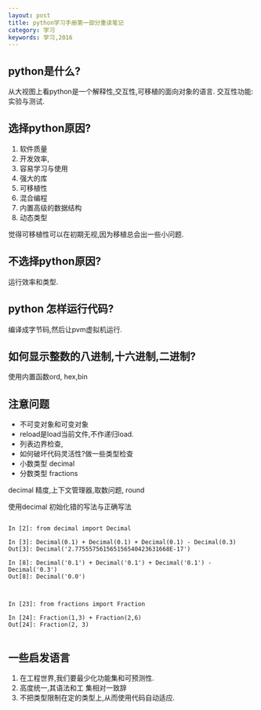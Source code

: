 ```yaml
---
layout: post
title: python学习手册第一部分重读笔记
category: 学习
keywords: 学习,2016
---
```


## python是什么?
从大视图上看python是一个解释性,交互性,可移植的面向对象的语言.
交互性功能: 实验与测试.

## 选择python原因?
1. 软件质量
2. 开发效率,
3. 容易学习与使用
4. 强大的库
5. 可移植性
6. 混合编程
7. 内置高级的数据结构
8. 动态类型


觉得可移植性可以在初期无视,因为移植总会出一些小问题.

## 不选择python原因?
运行效率和类型.

## python 怎样运行代码?

编译成字节码,然后让pvm虚拟机运行.


## 如何显示整数的八进制,十六进制,二进制?
使用内置函数ord, hex,bin




## 注意问题

+ 不可变对象和可变对象
+ reload是load当前文件,不作递归load.
+ 列表边界检查,
+ 如何破坏代码灵活性?做一些类型检查
+ 小数类型 decimal
+ 分数类型 fractions


decimal 精度,上下文管理器,取数问题, round


使用decimal 初始化错的写法与正确写法



```

In [2]: from decimal import Decimal

In [3]: Decimal(0.1) + Decimal(0.1) + Decimal(0.1) - Decimal(0.3)
Out[3]: Decimal('2.775557561565156540423631668E-17')

In [8]: Decimal('0.1') + Decimal('0.1') + Decimal('0.1') - Decimal('0.3')
Out[8]: Decimal('0.0')


```


```

In [23]: from fractions import Fraction

In [24]: Fraction(1,3) + Fraction(2,6)
Out[24]: Fraction(2, 3)


```



## 一些启发语言

1. 在工程世界,我们要最少化功能集和可预测性.
2. 高度统一,其语法和工 集相对一致辞
3. 不把类型限制在定的类型上,从而使用代码自动适应.
